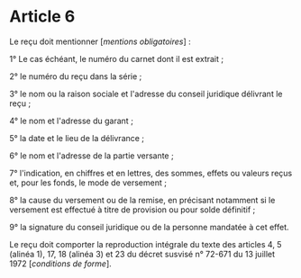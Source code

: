 # Article 6

Le reçu doit mentionner [*mentions obligatoires*] :

1° Le cas échéant, le numéro du carnet dont il est extrait ;

2° le numéro du reçu dans la série ;

3° le nom ou la raison sociale et l'adresse du conseil juridique délivrant le reçu ;

4° le nom et l'adresse du garant ;

5° la date et le lieu de la délivrance ;

6° le nom et l'adresse de la partie versante ;

7° l'indication, en chiffres et en lettres, des sommes, effets ou valeurs reçus et, pour les fonds, le mode de versement ;

8° la cause du versement ou de la remise, en précisant notamment si le versement est effectué à titre de provision ou pour solde définitif ;

9° la signature du conseil juridique ou de la personne mandatée à cet effet.

Le reçu doit comporter la reproduction intégrale du texte des articles 4, 5 (alinéa 1), 17, 18 (alinéa 3) et 23 du décret susvisé n° 72-671 du 13 juillet 1972 [*conditions de forme*].
